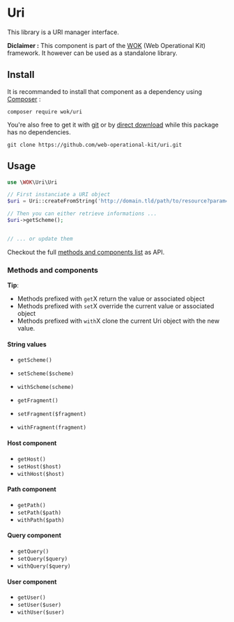 # Uri

This library is a URI manager interface.

**Diclaimer :** This component is part of the [WOK](https://github.com/web-operational-kit/) (Web Operational Kit) framework. It however can be used as a standalone library.


## Install

It is recommanded to install that component as a dependency using [Composer](https://getcomposer.org/) :

    composer require wok/uri


You're also free to get it with [git](https://git-scm.com/) or by [direct download](https://github.com/web-operational-kit/uri/archive/master.zip) while this package has no dependencies.

    git clone https://github.com/web-operational-kit/uri.git


## Usage

``` php
use \WOK\Uri\Uri

// First instanciate a URI object
$uri = Uri::createFromString('http://domain.tld/path/to/resource?param=abc');

// Then you can either retrieve informations ...
$uri->getScheme();


// ... or update them


```

Checkout the full [methods and components list](#methods-and-components) as API.

### Methods and components

**Tip**:
- Methods prefixed with `get`X return the value or associated object
- Methods prefixed with `set`X override the current value or associated object
- Methods prefixed with `with`X clone the current Uri object with the new value.


#### String values

- `getScheme()`
- `setScheme($scheme)`
- `withScheme(scheme)`

- `getFragment()`
- `setFragment($fragment)`
- `withFragment(fragment)`

#### Host component

- `getHost()`
- `setHost($host)`
- `withHost($host)`

#### Path component

- `getPath()`
- `setPath($path)`
- `withPath($path)`

#### Query component


- `getQuery()`
- `setQuery($query)`
- `withQuery($query)`

#### User component

- `getUser()`
- `setUser($user)`
- `withUser($user)`
